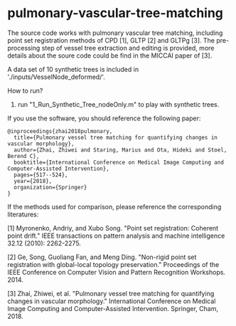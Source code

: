 # pulmonary-vascular-tree-matching

The source code works with pulmonary vascular tree matching, including point set registration methods of CPD [1], GLTP [2] and GLTPg [3]. The pre-processing step of vessel tree extraction and editing is provided, more details about the soure code could be find in the MICCAI paper of [3].

A data set of 10 synthetic trees is included in './inputs/VesselNode_deformed/'.

How to run?
1. run "1_Run_Synthetic_Tree_nodeOnly.m" to play with synthetic trees.

If you use the software, you should reference the following paper:
```
@inproceedings{zhai2018pulmonary,
  title={Pulmonary vessel tree matching for quantifying changes in vascular morphology},  
  author={Zhai, Zhiwei and Staring, Marius and Ota, Hideki and Stoel, Berend C},  
  booktitle={International Conference on Medical Image Computing and Computer-Assisted Intervention},  
  pages={517--524},  
  year={2018},  
  organization={Springer}
}
```

If the methods used for comparison, please reference the corresponding literatures:

[1] Myronenko, Andriy, and Xubo Song. "Point set registration: Coherent point drift." IEEE transactions on pattern analysis and machine intelligence 32.12 (2010): 2262-2275.

[2] Ge, Song, Guoliang Fan, and Meng Ding. "Non-rigid point set registration with global-local topology preservation." Proceedings of the IEEE Conference on Computer Vision and Pattern Recognition Workshops. 2014.

[3] Zhai, Zhiwei, et al. "Pulmonary vessel tree matching for quantifying changes in vascular morphology." International Conference on Medical Image Computing and Computer-Assisted Intervention. Springer, Cham, 2018.
